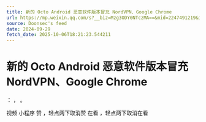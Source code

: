 ```yaml
---
title: 新的 Octo Android 恶意软件版本冒充 NordVPN、Google Chrome
url: https://mp.weixin.qq.com/s?__biz=Mzg3ODY0NTczMA==&mid=2247491219&idx=1&sn=4475e6cbc11d53f6eb56697d3e97751b
source: Doonsec's feed
date: 2024-09-29
fetch_date: 2025-10-06T18:21:23.544211
---
```


# 新的 Octo Android 恶意软件版本冒充 NordVPN、Google Chrome

：
，
。

视频
小程序
赞
，轻点两下取消赞
在看
，轻点两下取消在看